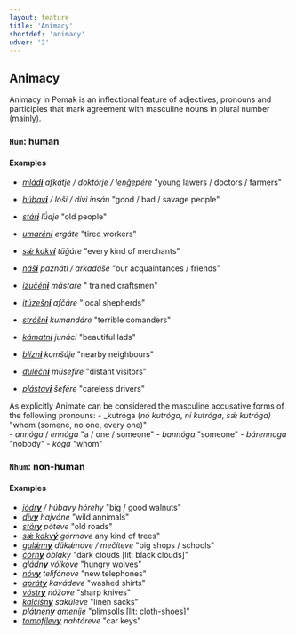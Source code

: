 ```yaml
---
layout: feature
title: 'Animacy'
shortdef: 'animacy'
udver: '2'
---
```


## Animacy

Animacy in Pomak is an inflectional feature of adjectives, pronouns and participles that mark agreement with masculine nouns in plural number (mainly).

### <a name="Hum">`Hum`</a>: human


#### Examples

* _<u>mlád<b>i</b></u> afkátje / doktórje / lenǧepére_ "young lawers / doctors / farmers" 
* _<u>húbav<b>i</b></u> / lóši / dívi insán_ "good / bad / savage people"
* _<u>stár<b>i</b></u> lǘdje_ "old people"
* _<u>umarén<b>i</b></u> ergáte_ "tired workers"
* _<u>sǽ kakv<b>í</b></u> tüǧáre_ "every kind of merchants"
* _<u>náš<b>i</b></u> paznáti / arkadáše_ "our acquaintances / friends"
* _<u>izučén<b>i</b></u> mástare_ " trained craftsmen"
* _<u>itúzešn<b>i</b></u> afčáre_ "local shepherds"

* _<u>strášn<b>i</b></u> kumandáre_ "terrible comanders" 
* _<u>kámatn<b>i</b></u> junáci_ "beautiful lads" 
* _<u>blízn<b>i</b></u> komšúje_ "nearby neighbours"
* _<u>duléčn<b>i</b></u> müsefíre_ "distant visitors" 
* _<u>plástav<b>i</b></u> šefére_ "careless drivers" 

As explicitly Animate can be considered the masculine accusative forms of the following pronouns:
    - _kutróga (_nó kutróga_, _ní kutróga_, _sǽ kutróga)_ "whom (somene, no one, every one)"  
    - _annóga_ / _ennóga_ "a / one / someone" 
    - _bannóga_ "someone"
    - _bárennoga_ "nobody"
    - _kóga_ "whom"


### <a name="Nhum">`Nhum`</a>: non-human


#### Examples

* _<u>jódr<b>y</b></u> / húbavy hórehy_ "big / good walnuts"  
* _<u>dív<b>y</b></u> hajváne_ "wild annimals" 
* _<u>stár<b>y</b></u> póteve_ "old roads"  
* _<u>sǽ kakv<b>ý</b></u> górmove_ any kind of trees"  
* _<u>gulǽm<b>y</b></u> dükǽnove / mečíteve_ "big shops / schools" 
* _<u>čórn<b>y</b></u> óblaky_ "dark clouds [lit: black clouds]"  
* _<u>gládn<b>y</b></u> vólkove_ "hungry wolves" 
* _<u>nóv<b>y</b></u> telifónove_ "new telephones" 
* _<u>aprát<b>y</b></u> kavádeve_ "washed shirts" 
* _<u>vóstr<b>y</b></u> nóžove_ "sharp knives" 
* _<u>kalčíšn<b>y</b></u> sakúleve_ "linen sacks" 
* _<u>plátnen<b>y</b></u> ameníje_ "plimsolls [lit: cloth-shoes]" 
* _<u>tomofílev<b>y</b></u> nahtáreve_ "car keys" 
<!-- Interlanguage links updated Po 6. listopadu 2023, 21:41:35 CET -->
